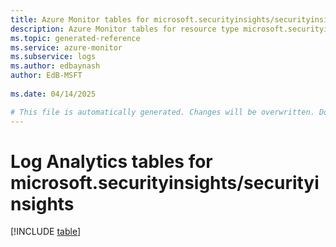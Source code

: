 ```yaml
---
title: Azure Monitor tables for microsoft.securityinsights/securityinsights
description: Azure Monitor tables for resource type microsoft.securityinsights/securityinsights
ms.topic: generated-reference
ms.service: azure-monitor
ms.subservice: logs
ms.author: edbaynash
author: EdB-MSFT
   
ms.date: 04/14/2025

# This file is automatically generated. Changes will be overwritten. Do not change this file directly.
---
```


# Log Analytics tables for microsoft.securityinsights/securityinsights  

[!INCLUDE [table](~/reusable-content/ce-skilling/azure/includes/azure-monitor/reference/tables/microsoft-securityinsights_securityinsights-include.md)]

